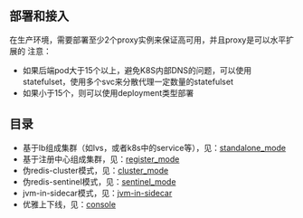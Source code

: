 ## 部署和接入
在生产环境，需要部署至少2个proxy实例来保证高可用，并且proxy是可以水平扩展的
注意：
- 如果后端pod大于15个以上，避免K8S内部DNS的问题，可以使用statefulset，使用多个svc来分散代理一定数量的statefulset
- 如果小于15个，则可以使用deployment类型部署

## 目录
* 基于lb组成集群（如lvs，或者k8s中的service等），见：[standalone_mode](standalone_mode.md)
* 基于注册中心组成集群，见：[register_mode](register_mode.md)
* 伪redis-cluster模式，见：[cluster_mode](cluster_mode.md)
* 伪redis-sentinel模式，见：[sentinel_mode](sentinel_mode.md)
* jvm-in-sidecar模式，见：[jvm-in-sidecar](jvm-in-sidecar.md)
* 优雅上下线，见：[console](console.md)

